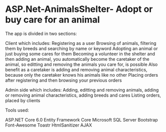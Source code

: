 # ASP.Net-AnimalsShelter- Adopt or buy care for an animal


The app is divided in two sections:

Client which includes:
Registering as a user
Browsing of animals, filtering them by breeds and searching by name or keyword
Adopting an animal or just buying some cares for them
Becoming a volunteer in the shelter and then adding an animal, you automatically become the caretaker of the animal, so editting and removing the animals you care for, is possible
Also benefit as a caretaker is adding and removing animal characteristics, because only the caretaker knows his animals like no other
Placing orders after registering and then browsing your previous orders

Admin side which includes:
Adding, editting and removing animals, adding or removing animal characteristics, adding breeds and cares
Listing orders, placed by clients

Tools used:

ASP.NET Core 6.0
Entity Framework Core
Microsoft SQL Server
Bootstrap
Font-Awesome
Toastr
HtmlSanitizer
AJAX
